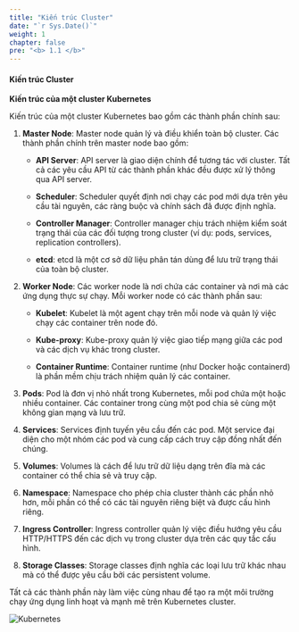 ```yaml
---
title: "Kiến trúc Cluster"
date: "`r Sys.Date()`"
weight: 1
chapter: false
pre: "<b> 1.1 </b>"
---
```


#### Kiến trúc Cluster
**Kiến trúc của một cluster Kubernetes**

Kiến trúc của một cluster Kubernetes bao gồm các thành phần chính sau:

1. **Master Node**: Master node quản lý và điều khiển toàn bộ cluster. Các thành phần chính trên master node bao gồm:

   - **API Server**: API server là giao diện chính để tương tác với cluster. Tất cả các yêu cầu API từ các thành phần khác đều được xử lý thông qua API server.
   
   - **Scheduler**: Scheduler quyết định nơi chạy các pod mới dựa trên yêu cầu tài nguyên, các ràng buộc và chính sách đã được định nghĩa.
   
   - **Controller Manager**: Controller manager chịu trách nhiệm kiểm soát trạng thái của các đối tượng trong cluster (ví dụ: pods, services, replication controllers).
   
   - **etcd**: etcd là một cơ sở dữ liệu phân tán dùng để lưu trữ trạng thái của toàn bộ cluster.

2. **Worker Node**: Các worker node là nơi chứa các container và nơi mà các ứng dụng thực sự chạy. Mỗi worker node có các thành phần sau:

   - **Kubelet**: Kubelet là một agent chạy trên mỗi node và quản lý việc chạy các container trên node đó.
   
   - **Kube-proxy**: Kube-proxy quản lý việc giao tiếp mạng giữa các pod và các dịch vụ khác trong cluster.
   
   - **Container Runtime**: Container runtime (như Docker hoặc containerd) là phần mềm chịu trách nhiệm quản lý các container.

3. **Pods**: Pod là đơn vị nhỏ nhất trong Kubernetes, mỗi pod chứa một hoặc nhiều container. Các container trong cùng một pod chia sẻ cùng một không gian mạng và lưu trữ.

4. **Services**: Services định tuyến yêu cầu đến các pod. Một service đại diện cho một nhóm các pod và cung cấp cách truy cập đồng nhất đến chúng.

5. **Volumes**: Volumes là cách để lưu trữ dữ liệu dạng trên đĩa mà các container có thể chia sẻ và truy cập.

6. **Namespace**: Namespace cho phép chia cluster thành các phần nhỏ hơn, mỗi phần có thể có các tài nguyên riêng biệt và được cấu hình riêng.

7. **Ingress Controller**: Ingress controller quản lý việc điều hướng yêu cầu HTTP/HTTPS đến các dịch vụ trong cluster dựa trên các quy tắc cấu hình.

8. **Storage Classes**: Storage classes định nghĩa các loại lưu trữ khác nhau mà có thể được yêu cầu bởi các persistent volume.

Tất cả các thành phần này làm việc cùng nhau để tạo ra một môi trường chạy ứng dụng linh hoạt và mạnh mẽ trên Kubernetes cluster.

![Kubernetes](/EKS-Workshop-1/images/part1/1/0002.png?featherlight=false&width=60pc)
